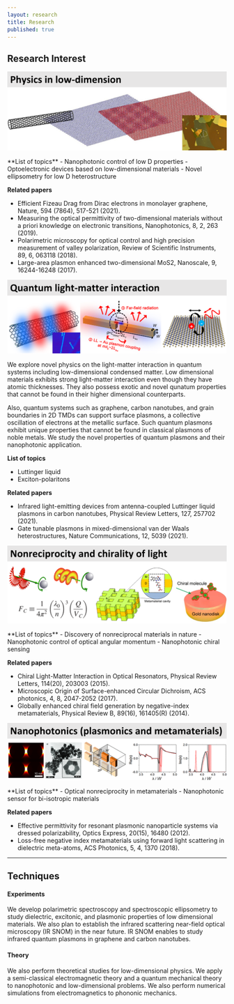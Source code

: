 ```yaml
---
layout: research
title: Research
published: true
---
```


## Research Interest

<p><img src="/assets/img/research-interest-1.png" style="max-width: 100%; height: auto;"></p>
**List of topics**
- Nanophotonic control of low D properties
- Optoelectronic devices based on low-dimensional materials
- Novel ellipsometry for low D heterostructure

**Related papers**
- Efficient Fizeau Drag from Dirac electrons in monolayer graphene, Nature, 594 (7864), 517-521 (2021).
- Measuring the optical permittivity of two-dimensional materials without a priori knowledge on electronic transitions, Nanophotonics, 8, 2, 263 (2019).
- Polarimetric microscopy for optical control and high precision measurement of valley polarization, Review of Scientific Instruments, 89, 6, 063118 (2018).
- Large-area plasmon enhanced two-dimensional MoS2, Nanoscale, 9, 16244-16248 (2017). 

<p><img src="/assets/img/research-interest-2.png" style="max-width: 100%; height: auto;"></p>
We explore novel physics on the light-matter interaction in quantum systems including low-dimensional condensed matter. Low dimensional materials exhibits strong light-matter interaction even though they have atomic thicknesses. They also possess exotic and novel qunatum properties that cannot be found in their higher dimensional counterparts.

Also, quantum systems such as graphene, carbon nanotubes, and grain boundaries in 2D TMDs can support surface plasmons, a collective oscillation of electrons at the metallic surface. Such quantum plasmons exhibit unique properties that cannot be found in classical plasmons of noble metals. We study the novel properties of quantum plasmons and their nanophotonic application.

**List of topics**
- Luttinger liquid
- Exciton-polaritons

**Related papers**
- Infrared light-emitting devices from antenna-coupled Luttinger liquid plasmons in carbon nanotubes, Physical Review Letters, 127, 257702 (2021).
- Gate tunable plasmons in mixed-dimensional van der Waals heterostructures, Nature Communications, 12, 5039 (2021).

<p><img src="/assets/img/research-interest-3.png" style="max-width: 100%; height: auto;"></p>
**List of topics**
- Discovery of nonreciprocal materials in nature
- Nanophotonic control of optical angular momentum
- Nanophotonic chiral sensing

**Related papers**
- Chiral Light-Matter Interaction in Optical Resonators, Physical Review Letters, 114(20), 203003 (2015).
- Microscopic Origin of Surface-enhanced Circular Dichroism, ACS photonics, 4, 8, 2047-2052 (2017).
- Globally enhanced chiral field generation by negative-index metamaterials, Physical Review B, 89(16), 161405(R) (2014).

<p><img src="/assets/img/research-interest-4.png" style="max-width: 100%; height: auto;"></p>
**List of topics**
- Optical nonreciprocity in metamaterials
- Nanophotonic sensor for bi-isotropic materials

**Related papers**
- Effective permittivity for resonant plasmonic nanoparticle systems via dressed polarizability, Optics Express, 20(15), 16480 (2012).
- Loss-free negative index metamaterials using forward light scattering in dielectric meta-atoms, ACS Photonics, 5, 4, 1370 (2018). 

---

## Techniques
#### Experiments
We develop polarimetric spectroscopy and spectroscopic ellipsometry to study dielectric, excitonic, and plasmonic properties of low dimensional materials.
We also plan to establish the infrared scattering near-field optical microscopy (IR SNOM) in the near future. IR SNOM enables to study infrared quantum plasmons in graphene and carbon nanotubes.

#### Theory
We also perform theoretical studies for low-dimensional physics. We apply a semi-classical electromagnetic theory and a quantum mechanical theory to nanophotonic and low-dimensional problems. We also perform numerical simulations from electromagnetics to phononic mechanics.
